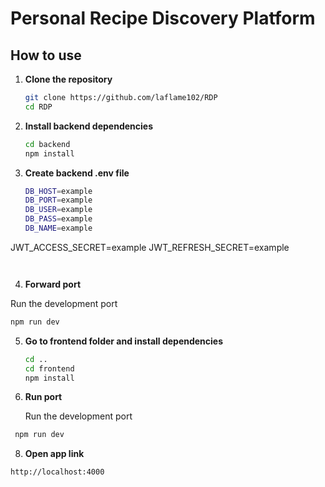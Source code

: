 # Personal Recipe Discovery Platform

## How to use

1. **Clone the repository**

   ```bash
   git clone https://github.com/laflame102/RDP
   cd RDP
   ```

2. **Install backend dependencies**

   ```bash
   cd backend
   npm install
   ```

3. **Create backend .env file**

   ```bash
   DB_HOST=example
   DB_PORT=example
   DB_USER=example
   DB_PASS=example
   DB_NAME=example
   
JWT_ACCESS_SECRET=example
JWT_REFRESH_SECRET=example
   ```


````

4. **Forward port**

Run the development port

```bash
npm run dev
````

5. **Go to frontend folder and install dependencies**

   ```bash
   cd ..
   cd frontend
   npm install

   ```

6. **Run port**

   Run the development port

```bash
 npm run dev
```

8. **Open app link**

```bash
http://localhost:4000
```
